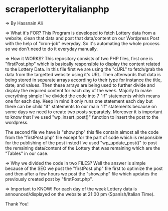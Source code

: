 # scraperlotteryitalianphp

=> By Hassnain Ali

=> What it's FOR? This Program is developed to fetch Lottery data from a website, clean that data and post that data/content on our Wordpress Post with the help of "cron-job" everyday. So it's automating the whole process so we don't need to do it everyday manually.

=> How it WORKS? This repository consists of two PHP files, first one is "firstPost.php" which is basically responsible to display the content related to the Lottery Data. In this file first we are using the "cURL" to fetch/grab the data from the targetted website using it's URL. Then afterwards that data is being stored in separate arrays according to their type for instance the title, date, and values. Then these arrays are being used to further divide and display the required content for each day of the week. Majorly to make everything simple I've divided the code into 7 "if" statements which means one for each day. Keep in mind it only runs one statement each day but there can be child "if" statements to our main "if" statements because on some days we need to create two posts separately. Moreover it is important to know that I've used "wp_insert_post()" function to insert the post to the wordpress.

The second file we have is "show.php" this file contain almost all the code from the "firstPost.php" file except for the part of code which is responsible for the publishing of the post insted I've used "wp_update_post()" to post the remaining data/content of the Lottery that was remaining which are the "Tables" in our case.

=> Why we divided the code in two FILES? Well the answer is simple because of the SEO we post the "firstPost.php" file first to optimize the post and then after a few hours we post the "show.php" file which updates the previously created post by "firstPost.php".

=> Important to KNOW! For each day of the week Lottery data is announced/displayed on the website at 21:00 pm (Spanish/Italian Time).

Thank You!
